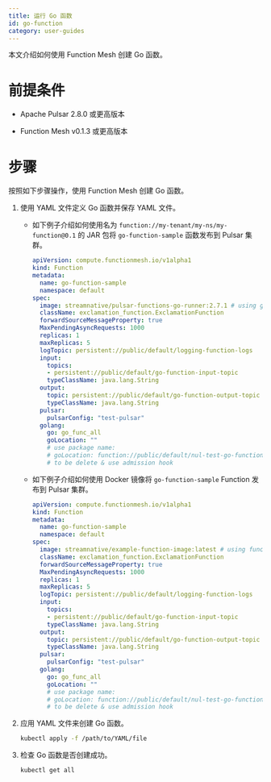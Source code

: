 ```yaml
---
title: 运行 Go 函数
id: go-function
category: user-guides
---
```



本文介绍如何使用 Function Mesh 创建 Go 函数。 

# 前提条件

- Apache Pulsar 2.8.0 或更高版本

- Function Mesh v0.1.3 或更高版本

# 步骤

按照如下步骤操作，使用 Function Mesh 创建 Go 函数。

1. 使用 YAML 文件定义 Go 函数并保存 YAML 文件。

   - 如下例子介绍如何使用名为 `function://my-tenant/my-ns/my-function@0.1` 的 JAR 包将 `go-function-sample` 函数发布到 Pulsar 集群。 

        ```yaml
        apiVersion: compute.functionmesh.io/v1alpha1
        kind: Function
        metadata:
          name: go-function-sample
          namespace: default
        spec:
          image: streamnative/pulsar-functions-go-runner:2.7.1 # using go function runner
          className: exclamation_function.ExclamationFunction
          forwardSourceMessageProperty: true
          MaxPendingAsyncRequests: 1000
          replicas: 1
          maxReplicas: 5
          logTopic: persistent://public/default/logging-function-logs
          input:
            topics:
            - persistent://public/default/go-function-input-topic
            typeClassName: java.lang.String
          output:
            topic: persistent://public/default/go-function-output-topic
            typeClassName: java.lang.String
          pulsar:
            pulsarConfig: "test-pulsar"
          golang:
            go: go_func_all
            goLocation: ""
            # use package name:
            # goLocation: function://public/default/nul-test-go-function@v1
            # to be delete & use admission hook
        ```

   - 如下例子介绍如何使用 Docker 镜像将 `go-function-sample` Function 发布到 Pulsar 集群。

      ```yaml
      apiVersion: compute.functionmesh.io/v1alpha1
      kind: Function
      metadata:
        name: go-function-sample
        namespace: default
      spec:
        image: streamnative/example-function-image:latest # using function image here
        className: exclamation_function.ExclamationFunction
        forwardSourceMessageProperty: true
        MaxPendingAsyncRequests: 1000
        replicas: 1
        maxReplicas: 5
        logTopic: persistent://public/default/logging-function-logs
        input:
          topics:
          - persistent://public/default/go-function-input-topic
          typeClassName: java.lang.String
        output:
          topic: persistent://public/default/go-function-output-topic
          typeClassName: java.lang.String
        pulsar:
          pulsarConfig: "test-pulsar"
        golang:
          go: go_func_all
          goLocation: ""
          # use package name:
          # goLocation: function://public/default/nul-test-go-function@v1
          # to be delete & use admission hook
      ```

2. 应用 YAML 文件来创建 Go 函数。 

    ```bash
    kubectl apply -f /path/to/YAML/file
    ```

3. 检查 Go 函数是否创建成功。 

    ```bash
    kubectl get all
    ```